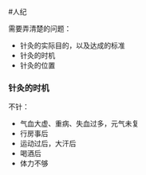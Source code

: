 #人纪 

需要弄清楚的问题：
- 针灸的实际目的，以及达成的标准
- 针灸的时机
- 针灸的位置




### 针灸的时机

不针：
- 气血大虚、重病、失血过多，元气未复
- 行房事后
- 运动过后，大汗后
- 喝酒后
- 体力不够





























